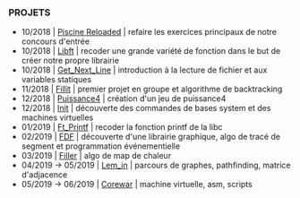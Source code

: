 ### PROJETS

* 10/2018 | <a href="piscine-reloaded/">Piscine Reloaded</a> | refaire les exercices principaux de notre concours d'entrée
* 10/2018 | <a href="libft/">Libft</a> | recoder une grande variété de fonction dans le but de créer notre propre librairie
* 10/2018 | <a href="gnl/">Get_Next_Line</a> | introduction à la lecture de fichier et aux variables statiques
* 11/2018 | <a href="fillit/">Fillit</a> | premier projet en groupe et algorithme de backtracking
* 12/2018 | <a href="p4/">Puissance4</a> | création d'un jeu de puissance4
* 12/2018 | <a href="init/">Init</a> | découverte des commandes de bases system et des machines virtuelles
* 01/2019 | <a href="ft_printf/">Ft_Printf</a> | recoder la fonction printf de la libc
* 02/2019 | <a href="fdf/">FDF</a> | découverte d'une librairie graphique, algo de tracé de segment et programmation événementielle
* 03/2019 | <a href="filler/">Filler</a> | algo de map de chaleur
* 04/2019 -> 05/2019 | <a href="lem_in/">Lem_in</a> | parcours de graphes, pathfinding, matrice d'adjacence
* 05/2019 -> 06/2019 | <a href="corewar/">Corewar</a> | machine virtuelle, asm, scripts
